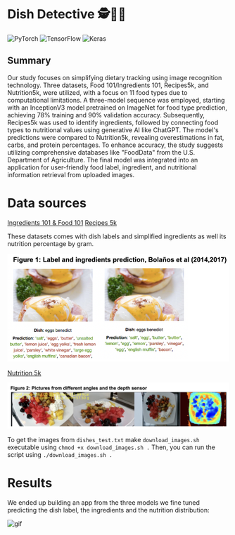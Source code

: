 # Dish Detective 🕵️🥯🥬

![PyTorch](https://img.shields.io/badge/PyTorch-%23EE4C2C.svg?style=for-the-badge&logo=PyTorch&logoColor=white)
![TensorFlow](https://img.shields.io/badge/TensorFlow-%23FF6F00.svg?style=for-the-badge&logo=TensorFlow&logoColor=white)
![Keras](https://img.shields.io/badge/Keras-%23D00000.svg?style=for-the-badge&logo=Keras&logoColor=white)

## Summary

Our study focuses on simplifying dietary tracking using image recognition technology. Three datasets, Food 101/Ingredients 101, Recipes5k, and Nutrition5k, were utilized, with a focus on 11 food types due to computational limitations. A three-model sequence was employed, starting with an InceptionV3 model pretrained on ImageNet for food type prediction, achieving 78% training and 90% validation accuracy. Subsequently, Recipes5k was used to identify ingredients, followed by connecting food types to nutritional values using generative AI like ChatGPT. The model's predictions were compared to Nutrition5k, revealing overestimations in fat, carbs, and protein percentages. To enhance accuracy, the study suggests utilizing comprehensive databases like "FoodData" from the U.S. Department of Agriculture. The final model was integrated into an application for user-friendly food label, ingredient, and nutritional information retrieval from uploaded images.

# Data sources

[Ingredients 101 & Food 101](http://www.ub.edu/cvub/ingredients101/)
[Recipes 5k](http://www.ub.edu/cvub/recipes5k/)

These datasets comes with dish labels and simplified ingredients as well its nutrition percentage by gram.

![eggs](mk_img/food101.png)

[Nutrition 5k](https://console.cloud.google.com/storage/browser/nutrition5k_dataset/nutrition5k_dataset/metadata?pageState=(%22StorageObjectListTable%22:(%22f%22:%22%255B%255D%22))&prefix=&forceOnObjectsSortingFiltering=false)

![5k](mk_img/nutrition5k.png)

To get the images from ```dishes_test.txt```  make ```download_images.sh``` executable using ```chmod +x download_images.sh .``` Then, you can run the script using ```./download_images.sh .```

# Results

We ended up building an app from the three models we fine tuned predicting the dish label, the ingredients and the nutrition distribution:

![gif](mk_img/app.gif)


